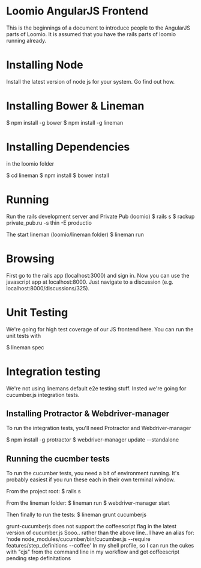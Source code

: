 # Loomio AngularJS Frontend
This is the beginnings of a document to introduce people to the
AngularJS parts of Loomio. It is assumed that you have the rails parts
of loomio running already.

# Installing Node
Install the latest version of node js for your system. Go find out how.

# Installing Bower & Lineman

  $ npm install -g bower
  $ npm install -g lineman

# Installing Dependencies
in the loomio folder

  $ cd lineman
  $ npm install
  $ bower install

# Running
Run the rails development server and Private Pub
  (loomio) $ rails s
           $ rackup private_pub.ru -s thin -E productio

The start lineman
  (loomio/lineman folder) $ lineman run


# Browsing
First go to the rails app (localhost:3000) and sign in. Now you can use the javascript app at localhost:8000. Just navigate to a discussion (e.g. localhost:8000/discussions/325).

# Unit Testing
We're going for high test coverage of our JS frontend here.
You can run the unit tests with

  $ lineman spec

# Integration testing
We're not using linemans default e2e testing stuff. Insted we're going for cucumber.js integration tests.


## Installing Protractor & Webdriver-manager
To run the integration tests, you'll need Protractor and Webdriver-manager

  $ npm install -g protractor
  $ webdriver-manager update --standalone

## Running the cucmber tests

To run the cucumber tests, you need a bit of environment running. It's
probably easiest if you run these each in their own terminal window.

  From the project root:
  $ rails s

  From the lineman folder:
  $ lineman run 
  $ webdriver-manager start

  Then finally to run the tests:
  $ lineman grunt cucumberjs

  grunt-cucumberjs does not support the coffeescript flag in the
  latest version of cucumber.js Sooo.. rather than the above line..
  I have an alias for: 'node node_modules/cucumber/bin/cucumber.js --require features/step_definitions --coffee'
  In my shell profile, so I can run the cukes with "cjs" from the command line in my workflow and get coffeescript pending step definitations
